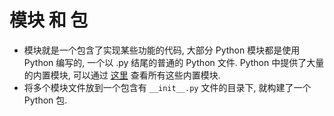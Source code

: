 <!SLIDE center subsection>

# 模块 和 包

- 模块就是一个包含了实现某些功能的代码, 大部分 Python 模块都是使用 Python 编写的, 一个以 .py 结尾的普通的 Python 文件. Python 中提供了大量的内置模块, 可以通过 [这里](https://docs.python.org/3/library/) 查看所有这些内置模块.
- 将多个模块文件放到一个包含有 `__init__.py` 文件的目录下, 就构建了一个 Python 包.